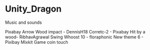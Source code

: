 # Unity_Dragon

Music and sounds

Pixabay
Arrow Wood impact - DennisH18
Corretc-2 - Pixabay
Hit by a wood- RibhavAgrawal
Swing Whoost 10 - floraphonic
New theme 6 - Pixibay
Mixkit
Game coin touch
